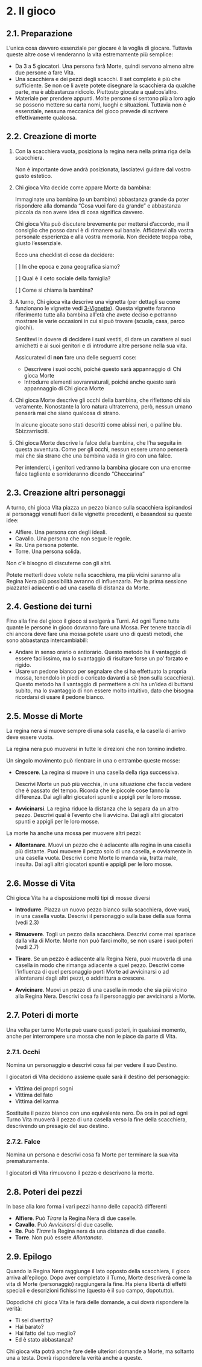 # 2. Il gioco
## 2.1. Preparazione

L’unica cosa davvero essenziale per giocare è la voglia di giocare. Tuttavia queste altre cose vi renderanno la vita estremamente più semplice:

- Da 3 a 5 giocatori. Una persona farà Morte, quindi servono almeno altre due persone a fare Vita.
- Una scacchiera e dei pezzi degli scacchi. Il set completo è più che sufficiente. Se non ce li avete potete disegnare la scacchiera da qualche parte, ma è abbastanza ridicolo. Piuttosto giocate a qualcos’altro.
- Materiale per prendere appunti. Molte persone si sentono più a loro agio se possono mettere su carta nomi, luoghi e situazioni. Tuttavia non è essenziale, nessuna meccanica del gioco prevede di scrivere effettivamente qualcosa.

## 2.2. Creazione di morte

1.  Con la scacchiera vuota, posiziona la regina nera nella prima riga della scacchiera.
    
    Non è importante dove andrà posizionata, lasciatevi guidare dal vostro gusto estetico.

2. Chi gioca Vita decide come appare Morte da bambina:

    Immaginate una bambina (o un bambino) abbastanza grande da poter rispondere alla domanda “Cosa vuoi fare da grande” e abbastanza piccola da non avere idea di cosa significa davvero.

    Chi gioca Vita può discutere brevemente per mettersi d’accordo, ma il consiglio che posso darvi è di rimanere sul banale. Affidatevi alla vostra personale esperienza e alla vostra memoria. Non decidete troppa roba, giusto l’essenziale.

    Ecco una checklist di cose da decidere:

    [ ] In che epoca e zona geografica siamo?

    [ ] Qual è il ceto sociale della famiglia?
    
    [ ] Come si chiama la bambina?

3. A turno, Chi gioca vita descrive una vignetta (per dettagli su come funzionano le vignette vedi [3-Vignette](3-Vignette.md)). Questa vignette faranno riferimento tutte alla bambina all'età che avete deciso e potranno mostrare le varie occasioni in cui si può trovare (scuola, casa, parco giochi).

    Sentitevi in dovere di decidere i suoi vestiti, di dare un carattere ai suoi amichetti e ai suoi genitori e di introdurre altre persone nella sua vita.

    Assicuratevi di **non** fare una delle seguenti cose:

    - Descrivere i suoi occhi, poiché questo sarà appannaggio di Chi gioca Morte
    - Introdurre elementi sovrannaturali, poiché anche questo sarà appannaggio di Chi gioca Morte

4.  Chi gioca Morte descrive gli occhi della bambina, che riflettono chi sia veramente. Nonostante la loro natura ultraterrena, però, nessun umano penserà mai che siano qualcosa di strano.

    In alcune giocate sono stati descritti come abissi neri, o palline blu. Sbizzarrisciti.


5.  Chi gioca Morte descrive la falce della bambina, che l’ha seguita in questa avventura. Come per gli occhi, nessun essere umano penserà mai che sia strano che una bambina vada in giro con una falce.

    Per intenderci, i genitori vedranno la bambina giocare con una enorme falce tagliente e sorrideranno dicendo “Checcarina”

## 2.3. Creazione altri personaggi

A turno, chi gioca Vita piazza un pezzo bianco sulla scacchiera ispirandosi ai personaggi venuti fuori dalle vignette precedenti, e basandosi su queste idee:

- Alfiere. Una persona con degli ideali. 
- Cavallo. Una persona che non segue le regole. 
- Re. Una persona potente. 
- Torre. Una persona solida. 

Non c'è bisogno di discuterne con gli altri.

Potete metterli dove volete nella scacchiera, ma più vicini saranno alla Regina Nera più possibilità avranno di influenzarla. Per la prima sessione piazzateli adiacenti o ad una casella di distanza da Morte.

## 2.4. Gestione dei turni

Fino alla fine del gioco il gioco si svolgerà a Turni. Ad ogni Turno tutte quante le persone in gioco dovranno fare una Mossa. Per tenere traccia di chi ancora deve fare una mossa potete usare uno di questi metodi, che sono abbastanza intercambiabili:

- Andare in senso orario o antiorario. Questo metodo ha il vantaggio di essere facilissimo, ma lo svantaggio di risultare forse un po’ forzato e rigido.
- Usare un pedone bianco per segnalare che si ha effettuato la propria mossa, tenendolo in piedi o coricato davanti a sè (non sulla scacchiera). Questo metodo ha il vantaggio di permettere a chi ha un’idea di buttarsi subito, ma lo svantaggio di non essere molto intuitivo, dato che bisogna ricordarsi di usare il pedone bianco.

## 2.5. Mosse di Morte

La regina nera si muove sempre di una sola casella, e la casella di arrivo deve essere vuota.

La regina nera può muoversi in tutte le direzioni che non tornino indietro.

Un singolo movimento può rientrare in una o entrambe queste mosse:

- **Crescere**. La regina si muove in una casella della riga successiva.

    Descrivi Morte un può più vecchia, in una situazione che faccia vedere che è passato del tempo. Ricorda che le piccole cose fanno la differenza. Dai agli altri giocatori spunti e appigli per le loro mosse.

- **Avvicinarsi**. La regina riduce la distanza che la separa da un altro pezzo. Descrivi qual è l’evento che li avvicina.  Dai agli altri giocatori spunti e appigli per le loro mosse.

La morte ha anche una mossa per muovere altri pezzi:

- **Allontanare**. Muovi un pezzo che è adiacente alla regina in una casella più distante. Puoi muovere il pezzo solo di una casella, e ovviamente in una casella vuota. Descrivi come Morte lo manda via, tratta male, insulta. Dai agli altri giocatori spunti e appigli per le loro mosse.

## 2.6. Mosse di Vita

Chi gioca Vita ha a disposizione molti tipi di mosse diversi

- **Introdurre**. Piazza un nuovo pezzo bianco sulla scacchiera, dove vuoi, in una casella vuota. Descrivi il personaggio sulla base della sua forma (vedi 2.3)

- **Rimuovere**. Togli un pezzo dalla scacchiera. Descrivi come mai sparisce dalla vita di Morte. Morte non può farci molto, se non usare i suoi poteri (vedi 2.7)

- **Tirare**. Se un pezzo è adiacente alla Regina Nera, puoi muoverla di una casella in modo che rimanga adiacente a quel pezzo. Descrivi come l’influenza di quel personaggio porti Morte ad avvicinarsi o ad allontanarsi dagli altri pezzi, o addirittura a crescere.

- **Avvicinare**. Muovi un pezzo di una casella in modo che sia più vicino alla Regina Nera. Descrivi cosa fa il personaggio per avvicinarsi a Morte.
  
## 2.7. Poteri di morte

Una volta per turno Morte può usare questi poteri, in qualsiasi momento, anche per interrompere una mossa che non le piace da parte di Vita.

### 2.7.1. Occhi
Nomina un personaggio e descrivi cosa fai per vedere il suo Destino.

I giocatori di Vita decidono assieme quale sarà il destino del personaggio:
- Vittima dei propri sogni
- Vittima del fato
- Vittima del karma

Sostituite il pezzo bianco con uno equivalente nero. Da ora in poi ad ogni Turno Vita muoverà il pezzo di una casella verso la fine della scacchiera, descrivendo un presagio del suo destino.

### 2.7.2. Falce

Nomina un persona e descrivi cosa fa Morte per terminare la sua vita prematuramente.

I giocatori di Vita rimuovono il pezzo e descrivono la morte.

## 2.8. Poteri dei pezzi

In base alla loro forma i vari pezzi hanno delle capacità differenti

- **Alfiere**. Può *Tirare* la Regina Nera di due caselle.
- **Cavallo**. Può *Avvicinarsi* di due caselle.
- **Re**. Può *Tirare* la Regina nera da una distanza di due caselle.
- **Torre**. Non può essere *Allontanata*.

## 2.9. Epilogo

Quando la Regina Nera raggiunge il lato opposto della scacchiera, il gioco arriva all’epilogo. Dopo aver completato il Turno, Morte descriverà come la vita di Morte (personaggio) raggiungerà la fine. Ha piena libertà di effetti speciali e descrizioni fichissime (questo è il suo campo, dopotutto).

Dopodiché chi gioca Vita le farà delle domande, a cui dovrà rispondere la verità:

- Ti sei divertita?
- Hai barato?
- Hai fatto del tuo meglio?
- Ed è stato abbastanza?

Chi gioca vita potrà anche fare delle ulteriori domande a Morte, ma soltanto una a testa. Dovrà rispondere la verità anche a queste. 
